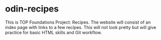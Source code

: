 # odin-recipes
This is TOP Foundations Project: Recipes. 
The website will consist of an index page with links to a few recipes. 
This will not look pretty but will give practice for basic HTML skills 
and Git workflow. 